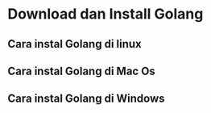 # Download dan Install Golang

## Cara instal Golang di linux

## Cara instal Golang di Mac Os

## Cara instal Golang di Windows
